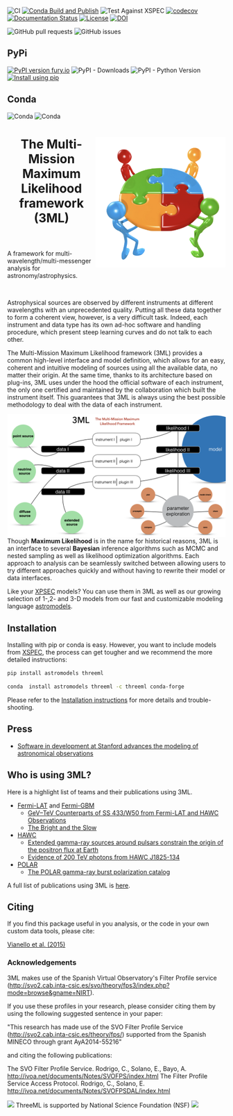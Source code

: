 ![CI](https://github.com/threeML/threeML/workflows/CI/badge.svg?branch=master&event=push)
[![Conda Build and Publish](https://github.com/threeML/threeML/actions/workflows/conda_build.yml/badge.svg)](https://github.com/threeML/threeML/actions/workflows/conda_build.yml)
![Test Against XSPEC](https://github.com/threeML/threeML/workflows/Test%20Against%20XSPEC/badge.svg)
[![codecov](https://codecov.io/gh/threeML/threeML/branch/master/graph/badge.svg)](https://codecov.io/gh/threeML/threeML)
[![Documentation Status](https://readthedocs.org/projects/threeml/badge/?version=latest)](http://threeml.readthedocs.io/en/latest/?badge=latest)
[![License](https://img.shields.io/badge/License-BSD%203--Clause-blue.svg)](https://opensource.org/licenses/BSD-3-Clause)
[![DOI](https://zenodo.org/badge/DOI/10.5281/zenodo.5646954.svg)](https://doi.org/10.5281/zenodo.5646954)

![GitHub pull requests](https://img.shields.io/github/issues-pr/threeML/threeML)
![GitHub issues](https://img.shields.io/github/issues/threeML/threeML)

## PyPi

[![PyPI version fury.io](https://badge.fury.io/py/threeML.svg)](https://pypi.python.org/pypi/threeML/)
![PyPI - Downloads](https://img.shields.io/pypi/dw/threeml)
![PyPI - Python Version](https://img.shields.io/pypi/pyversions/threeml)
[![Install using pip](https://github.com/threeML/threeML/actions/workflows/pip_install.yml/badge.svg)](https://github.com/threeML/threeML/actions/workflows/pip_install.yml)
## Conda

![Conda](https://img.shields.io/conda/pn/threeml/threeml)
![Conda](https://img.shields.io/conda/dn/threeml/threeml)

<div  >
<img src="https://raw.githubusercontent.com/threeML/threeML/master/logo/logo_sq.png" alt="drawing" width="300" align="right"/>
<header >
  <h1>
   <p > The Multi-Mission Maximum Likelihood framework (3ML)</p>
  </h1>
</header>

A framework for multi-wavelength/multi-messenger analysis for astronomy/astrophysics.

<br/>
</div>


Astrophysical sources are observed by different instruments at different
wavelengths with an unprecedented quality. Putting all these data together to
form a coherent view, however, is a very difficult task. Indeed, each instrument
and data type has its own ad-hoc software and handling procedure, which present
steep learning curves and do not talk to each other.

The Multi-Mission Maximum Likelihood framework (3ML) provides a common
high-level interface and model definition, which allows for an easy, coherent
and intuitive modeling of sources using all the available data, no matter their
origin. At the same time, thanks to its architecture based on plug-ins, 3ML uses
under the hood the official software of each instrument, the only one certified
and maintained by the collaboration which built the instrument itself. This
guarantees that 3ML is always using the best possible methodology to deal with
the data of each instrument.

<img src="https://raw.githubusercontent.com/threeML/threeML/master/docs/media/3ml_flowchart.png" alt="drawing" width="800" align="right"/>


Though **Maximum Likelihood** is in the name for historical reasons, 3ML is an
interface to several **Bayesian** inference algorithms such as MCMC and nested
sampling as well as likelihood optimization algorithms. Each approach to
analysis can be seamlessly switched between allowing users to try different
approaches quickly and without having to rewrite their model or data interfaces.

Like your [XPSEC](https://heasarc.gsfc.nasa.gov/xanadu/xspec/) models? You can
use them in 3ML as well as our growing selection of 1-,2- and 3-D models from
our fast and customizable modeling language
[astromodels](http://astromodels.readthedocs.org/en/latest/).


## Installation

Installing with pip or conda is easy. However, you want to include models from
[XSPEC](https://heasarc.gsfc.nasa.gov/xanadu/xspec/manual/Models.html), the
process can get tougher and we recommend the more detailed instructions:


```bash
pip install astromodels threeml
```

```bash
conda  install astromodels threeml -c threeml conda-forge 
```
Please refer to the [Installation instructions](https://threeml.readthedocs.io/en/stable/notebooks/installation.html) for more details and trouble-shooting.

## Press
* [Software in development at Stanford advances the modeling of astronomical observations](https://news.stanford.edu/2017/12/07/software-advances-modeling-astronomical-observations/)

## Who is using 3ML?
Here is a highlight list of teams and their publications using 3ML.

* [Fermi-LAT](https://fermi.gsfc.nasa.gov) and [Fermi-GBM](https://grb.mpe.mpg.de)
  * [GeV–TeV Counterparts of SS 433/W50 from Fermi-LAT and HAWC Observations](https://iopscience.iop.org/article/10.3847/2041-8213/ab62b8)
  * [The Bright and the Slow](https://iopscience.iop.org/article/10.3847/1538-4357/aad6ea)
* [HAWC](https://www.hawc-observatory.org)
  * [Extended gamma-ray sources around pulsars constrain the origin of the positron flux at Earth](https://science.sciencemag.org/content/358/6365/911)
  * [Evidence of 200 TeV photons from HAWC J1825-134](https://arxiv.org/abs/2012.15275)
* [POLAR](https://www.astro.unige.ch/polar-2/?fbclid=IwAR0IxMxHtiXZyqc0A_kT1xKe9ASAk_VmfJpCEBr0HOhDG5eOHY7AE5TWHv8)
  * [The POLAR gamma-ray burst polarization catalog](https://ui.adsabs.harvard.edu/link_gateway/2020A&A...644A.124K/doi:10.1051/0004-6361/202037915)

A full list of publications using 3ML is [here](https://ui.adsabs.harvard.edu/abs/2015arXiv150708343V/citations).

## Citing 
If you find this package useful in you analysis, or the code in your own custom data tools, please cite:

[Vianello et al. (2015)](https://arxiv.org/abs/1507.08343)



### Acknowledgements 
3ML makes use of the Spanish Virtual Observatory's Filter Profile service (http://svo2.cab.inta-csic.es/svo/theory/fps3/index.php?mode=browse&gname=NIRT).

If you use these profiles in your research, please consider citing them by using the following suggested sentence in your paper:

"This research has made use of the SVO Filter Profile Service (http://svo2.cab.inta-csic.es/theory/fps/) supported from the Spanish MINECO through grant AyA2014-55216"

and citing the following publications:

The SVO Filter Profile Service. Rodrigo, C., Solano, E., Bayo, A. http://ivoa.net/documents/Notes/SVOFPS/index.html
The Filter Profile Service Access Protocol. Rodrigo, C., Solano, E. http://ivoa.net/documents/Notes/SVOFPSDAL/index.html


<img src="https://www.nsf.gov/images/logos/NSF_4-Color_bitmap_Logo.png"  width="100"> ThreeML is supported by National Science Foundation (NSF) <img src="https://www.nsf.gov/images/logos/NSF_4-Color_bitmap_Logo.png"  width="100">

